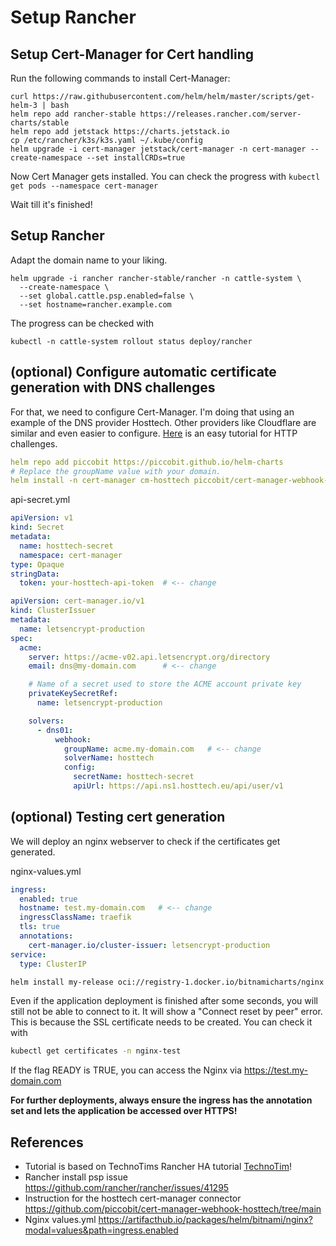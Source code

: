 # Setup Rancher

## Setup Cert-Manager for Cert handling
Run the following commands to install Cert-Manager:

```
curl https://raw.githubusercontent.com/helm/helm/master/scripts/get-helm-3 | bash
helm repo add rancher-stable https://releases.rancher.com/server-charts/stable
helm repo add jetstack https://charts.jetstack.io
cp /etc/rancher/k3s/k3s.yaml ~/.kube/config
helm upgrade -i cert-manager jetstack/cert-manager -n cert-manager --create-namespace --set installCRDs=true 
```

Now Cert Manager gets installed. You can check the progress with
```kubectl get pods --namespace cert-manager```

Wait till it's finished!


## Setup Rancher

Adapt the domain name to your liking.
```
helm upgrade -i rancher rancher-stable/rancher -n cattle-system \
  --create-namespace \
  --set global.cattle.psp.enabled=false \
  --set hostname=rancher.example.com
```

The progress can be checked with
```
kubectl -n cattle-system rollout status deploy/rancher
```

## (optional) Configure automatic certificate generation with DNS challenges

For that, we need to configure Cert-Manager. I'm doing that using an example of the DNS provider Hosttech. Other providers like Cloudflare are similar and even easier to configure. [Here](https://levelup.gitconnected.com/easy-steps-to-install-k3s-with-ssl-certificate-by-traefik-cert-manager-and-lets-encrypt-d74947fe7a8) is an easy tutorial for HTTP challenges.

```yaml
helm repo add piccobit https://piccobit.github.io/helm-charts
# Replace the groupName value with your domain.
helm install -n cert-manager cm-hosttech piccobit/cert-manager-webhook-hosttech --set groupName=acme.my-domain.com
```

api-secret.yml

```yaml
apiVersion: v1
kind: Secret
metadata:
  name: hosttech-secret
  namespace: cert-manager
type: Opaque
stringData:
  token: your-hosttech-api-token  # <-- change
```

```yaml
apiVersion: cert-manager.io/v1
kind: ClusterIssuer
metadata:
  name: letsencrypt-production
spec:
  acme:
    server: https://acme-v02.api.letsencrypt.org/directory
    email: dns@my-domain.com      # <-- change

    # Name of a secret used to store the ACME account private key
    privateKeySecretRef:
      name: letsencrypt-production

    solvers:
      - dns01:
          webhook:
            groupName: acme.my-domain.com   # <-- change
            solverName: hosttech
            config:
              secretName: hosttech-secret
              apiUrl: https://api.ns1.hosttech.eu/api/user/v1
```

## (optional) Testing cert generation

We will deploy an nginx webserver to check if the certificates get generated.

nginx-values.yml
```yaml
ingress:
  enabled: true
  hostname: test.my-domain.com   # <-- change
  ingressClassName: traefik
  tls: true
  annotations:
    cert-manager.io/cluster-issuer: letsencrypt-production
service:
  type: ClusterIP
```

```bash
helm install my-release oci://registry-1.docker.io/bitnamicharts/nginx -f nginx-values.yml -n nginx-test --create-namespace
```

Even if the application deployment is finished after some seconds, you will still not be able to connect to it. It will show a "Connect reset by peer" error. This is because the SSL certificate needs to be created. You can check it with

```bash
kubectl get certificates -n nginx-test
```
If the flag READY is TRUE, you can access the Nginx via https://test.my-domain.com

**For further deployments, always ensure the ingress has the annotation set and lets the application be accessed over HTTPS!**

## References
* Tutorial is based on TechnoTims Rancher HA tutorial [TechnoTim](https://docs.technotim.live/posts/rancher-ha-install/)!
* Rancher install psp issue https://github.com/rancher/rancher/issues/41295
* Instruction for the hosttech cert-manager connector https://github.com/piccobit/cert-manager-webhook-hosttech/tree/main
* Nginx values.yml https://artifacthub.io/packages/helm/bitnami/nginx?modal=values&path=ingress.enabled

